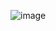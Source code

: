 ![image](https://github.com/vbindal/UnitConvertor_Android_App/assets/77441928/ca879116-c142-4c5b-91a1-0af5562c8823)
